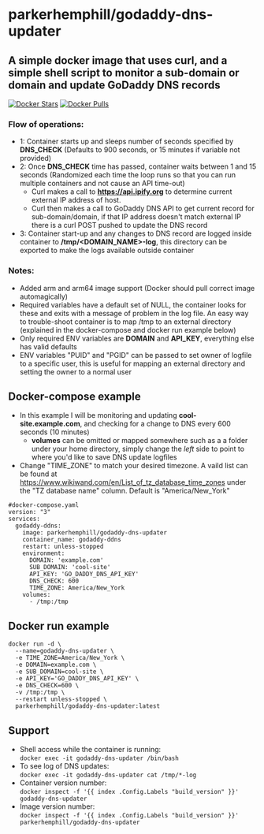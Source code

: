 # parkerhemphill/godaddy-dns-updater
## A simple docker image that uses curl, and a simple shell script to monitor a sub-domain or domain and update GoDaddy DNS records
[![Docker Stars](https://img.shields.io/docker/stars/parkerhemphill/godaddy-dns-updater)](https://store.docker.com/community/images/parkerhemphill/godaddy-dns-updater) 
[![Docker Pulls](https://img.shields.io/docker/pulls/parkerhemphill/godaddy-dns-updater)](https://store.docker.com/community/images/parkerhemphill/godaddy-dns-updater)
### Flow of operations:
* 1: Container starts up and sleeps number of seconds specified by **DNS_CHECK** (Defaults to 900 seconds, or 15 minutes if variable not provided)
* 2: Once **DNS_CHECK** time has passed, container waits between 1 and 15 seconds (Randomized each time the loop runs so that you can run multiple containers and not cause an API time-out)
  * Curl makes a call to **https://api.ipify.org** to determine current external IP address of host.
  * Curl then makes a call to GoDaddy DNS API to get current record for sub-domain/domain, if that IP address doesn't match external IP there is a curl POST pushed to update the DNS record
* 3: Container start-up and any changes to DNS record are logged inside container to **/tmp/<DOMAIN_NAME>-log**, this directory can be exported to make the logs available outside container
  
### Notes:
* Added arm and arm64 image support (Docker should pull correct image automagically)
* Required variables have a default set of NULL, the container looks for these and exits with a message of problem in the log file.  An easy way to trouble-shoot container is to map /tmp to an external directory (explained in the docker-compose and docker run example below)
* Only required ENV variables are **DOMAIN** and **API_KEY**, everything else has valid defaults
* ENV variables "PUID" and "PGID" can be passed to set owner of logfile to a specific user, this is useful for mapping an external directory and setting the owner to a normal user
## Docker-compose example
* In this example I will be monitoring and updating **cool-site.example.com**, and checking for a change to DNS every 600 seconds (10 minutes)
  * **volumes** can be omitted or mapped somewhere such as a a folder under your home directory, simply change the *left* side to point to where you'd like to save DNS update logfiles
* Change "TIME_ZONE" to match your desired timezone.  A vaild list can be found at https://www.wikiwand.com/en/List_of_tz_database_time_zones under the "TZ database name" column.  Default is "America/New_York"
```
#docker-compose.yaml
version: "3"
services:
  godaddy-ddns:
    image: parkerhemphill/godaddy-dns-updater
    container_name: godaddy-ddns
    restart: unless-stopped
    environment:
      DOMAIN: 'example.com'
      SUB_DOMAIN: 'cool-site'
      API_KEY: 'GO_DADDY_DNS_API_KEY'
      DNS_CHECK: 600
      TIME_ZONE: America/New_York
    volumes:
      - /tmp:/tmp
```
## Docker run example
```
docker run -d \
  --name=godaddy-dns-updater \
  -e TIME_ZONE=America/New_York \
  -e DOMAIN=example.com \
  -e SUB_DOMAIN=cool-site \
  -e API_KEY='GO_DADDY_DNS_API_KEY' \
  -e DNS_CHECK=600 \
  -v /tmp:/tmp \
  --restart unless-stopped \
  parkerhemphill/godaddy-dns-updater:latest
```
## Support
* Shell access while the container is running:<br>
 `docker exec -it godaddy-dns-updater /bin/bash`
* To see log of DNS updates:<br>
 `docker exec -it godaddy-dns-updater cat /tmp/*-log` 
* Container version number:<br>
 `docker inspect -f '{{ index .Config.Labels "build_version" }}' godaddy-dns-updater`
* Image version number:<br>
 `docker inspect -f '{{ index .Config.Labels "build_version" }}' parkerhemphill/godaddy-dns-updater`

